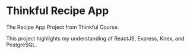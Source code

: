 # Thinkful Recipe App
The Recipe App Project from Thinkful Course.

This project highlights my understanding of ReactJS, Express, Knex, and PostgreSQL.
